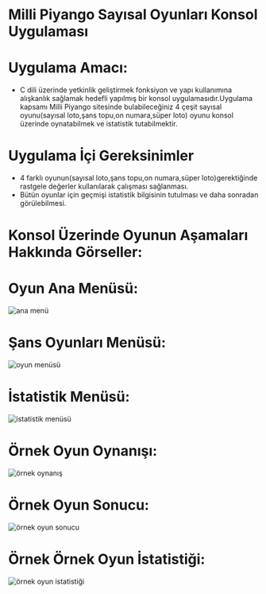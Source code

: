 # Milli Piyango Sayısal Oyunları Konsol Uygulaması

# Uygulama Amacı:
- C dili üzerinde yetkinlik geliştirmek fonksiyon ve yapı kullanımına alışkanlık sağlamak hedefli yapılmış bir konsol uygulamasıdır.Uygulama kapsamı Milli Piyango sitesinde bulabileceğiniz 4 çeşit sayısal oyunu(sayısal loto,şans topu,on numara,süper loto) oyunu konsol üzerinde oynatabilmek ve istatistik tutabilmektir.

# Uygulama İçi Gereksinimler
- 4 farklı oyunun(sayısal loto,şans topu,on numara,süper loto)gerektiğinde rastgele değerler kullanılarak çalışması sağlanması.
- Bütün oyunlar için geçmişi istatistik bilgisinin tutulması ve daha sonradan görülebilmesi.


# Konsol Üzerinde Oyunun Aşamaları Hakkında Görseller:

# Oyun Ana Menüsü:
![ana menü](https://user-images.githubusercontent.com/84309668/182360893-0766f49c-b4df-428d-b91c-35ec70fbdc4e.PNG)

# Şans Oyunları Menüsü:
![oyun menüsü](https://user-images.githubusercontent.com/84309668/182360919-4de92b71-a885-4e0a-82ee-3aa79e6eb5d3.PNG)

# İstatistik Menüsü:
![istatistik menüsü](https://user-images.githubusercontent.com/84309668/182360935-58de9741-0e8d-4c3b-b6d3-615364e8612d.PNG)

# Örnek Oyun Oynanışı:
![örnek oynanış](https://user-images.githubusercontent.com/84309668/182360960-fb0741c9-b0ac-4737-8db4-360dbcbb22d9.PNG)

# Örnek Oyun Sonucu:
![örnek oyun sonucu](https://user-images.githubusercontent.com/84309668/182360990-45439047-c369-47e5-a04a-343cd756521a.PNG)

# Örnek Örnek Oyun İstatistiği:
![örnek oyun istatistiği](https://user-images.githubusercontent.com/84309668/182361012-5e957cdf-a6fb-43d3-8a9a-23e303b0828a.PNG)




